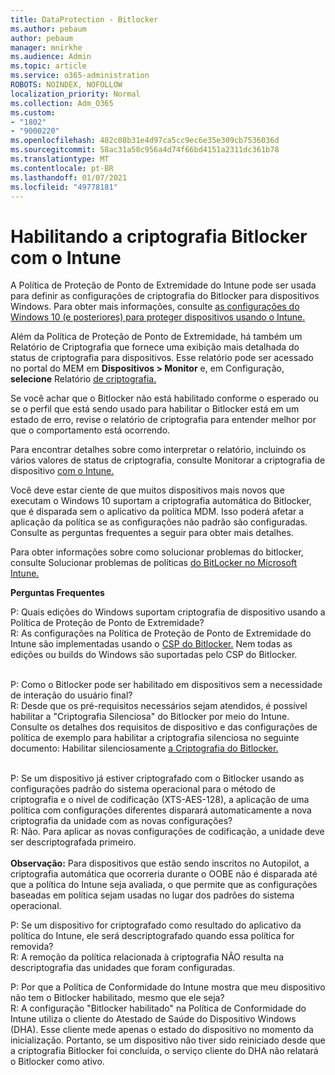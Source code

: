 ```yaml
---
title: DataProtection - Bitlocker
ms.author: pebaum
author: pebaum
manager: mnirkhe
ms.audience: Admin
ms.topic: article
ms.service: o365-administration
ROBOTS: NOINDEX, NOFOLLOW
localization_priority: Normal
ms.collection: Adm_O365
ms.custom:
- "1802"
- "9000220"
ms.openlocfilehash: 482c08b31e4d97ca5cc9ec6e35e309cb7536036d
ms.sourcegitcommit: 58ac31a58c956a4d74f66bd4151a2311dc361b78
ms.translationtype: MT
ms.contentlocale: pt-BR
ms.lasthandoff: 01/07/2021
ms.locfileid: "49778181"
---
```

# <a name="enabling-bitlocker-encryption-with-intune"></a>Habilitando a criptografia Bitlocker com o Intune

A Política de Proteção de Ponto de Extremidade do Intune pode ser usada para definir as configurações de criptografia do Bitlocker para dispositivos Windows. Para obter mais informações, consulte [as configurações do Windows 10 (e posteriores) para proteger dispositivos usando o Intune.](https://docs.microsoft.com/intune/endpoint-protection-windows-10#windows-encryption)

Além da Política de Proteção de Ponto de Extremidade, há também um Relatório de Criptografia que fornece uma exibição mais detalhada do status de criptografia para dispositivos. Esse relatório pode ser acessado no portal do MEM em **Dispositivos > Monitor** e, em Configuração, **selecione** Relatório [de criptografia.](https://endpoint.microsoft.com/#blade/Microsoft_Intune_DeviceSettings/DevicesMonitorMenu/encryptionReport)

Se você achar que o Bitlocker não está habilitado conforme o esperado ou se o perfil que está sendo usado para habilitar o Bitlocker está em um estado de erro, revise o relatório de criptografia para entender melhor por que o comportamento está ocorrendo.

Para encontrar detalhes sobre como interpretar o relatório, incluindo os vários valores de status de criptografia, consulte Monitorar a criptografia de dispositivo [com o Intune.](https://docs.microsoft.com/mem/intune/protect/encryption-monitor)

Você deve estar ciente de que muitos dispositivos mais novos que executam o Windows 10 suportam a criptografia automática do Bitlocker, que é disparada sem o aplicativo da política MDM. Isso poderá afetar a aplicação da política se as configurações não padrão são configuradas. Consulte as perguntas frequentes a seguir para obter mais detalhes.

Para obter informações sobre como solucionar problemas do bitlocker, consulte Solucionar problemas de políticas [do BitLocker no Microsoft Intune.](https://docs.microsoft.com/intune/protect/troubleshoot-bitlocker-policies)
 
 
**Perguntas Frequentes**

P: Quais edições do Windows suportam criptografia de dispositivo usando a Política de Proteção de Ponto de Extremidade?<br>
R: As configurações na Política de Proteção de Ponto de Extremidade do Intune são implementadas usando o [CSP do Bitlocker.](https://docs.microsoft.com/windows/client-management/mdm/bitlocker-csp) Nem todas as edições ou builds do Windows são suportadas pelo CSP do Bitlocker. <br><br>

P: Como o Bitlocker pode ser habilitado em dispositivos sem a necessidade de interação do usuário final?<br>
R: Desde que os pré-requisitos necessários sejam atendidos, é possível habilitar a "Criptografia Silenciosa" do Bitlocker por meio do Intune. Consulte os detalhes dos requisitos de dispositivo e das configurações de política de exemplo para habilitar a criptografia silenciosa no seguinte documento: Habilitar silenciosamente [a Criptografia do Bitlocker.](https://docs.microsoft.com/mem/intune/protect/encrypt-devices#silently-enable-bitlocker-on-devices) <br><br>

P: Se um dispositivo já estiver criptografado com o Bitlocker usando as configurações padrão do sistema operacional para o método de criptografia e o nível de codificação (XTS-AES-128), a aplicação de uma política com configurações diferentes disparará automaticamente a nova criptografia da unidade com as novas configurações?<br>
R: Não. Para aplicar as novas configurações de codificação, a unidade deve ser descriptografada primeiro.<br><br>
**Observação:** Para dispositivos que estão sendo inscritos no Autopilot, a criptografia automática que ocorreria durante o OOBE não é disparada até que a política do Intune seja avaliada, o que permite que as configurações baseadas em política sejam usadas no lugar dos padrões do sistema operacional.
 
P: Se um dispositivo for criptografado como resultado do aplicativo da política do Intune, ele será descriptografado quando essa política for removida?<br>
R: A remoção da política relacionada à criptografia NÃO resulta na descriptografia das unidades que foram configuradas.
 
P: Por que a Política de Conformidade do Intune mostra que meu dispositivo não tem o Bitlocker habilitado, mesmo que ele seja?<br>
R: A configuração "Bitlocker habilitado" na Política de Conformidade do Intune utiliza o cliente do Atestado de Saúde do Dispositivo Windows (DHA). Esse cliente mede apenas o estado do dispositivo no momento da inicialização. Portanto, se um dispositivo não tiver sido reiniciado desde que a criptografia Bitlocker foi concluída, o serviço cliente do DHA não relatará o Bitlocker como ativo.
 
 